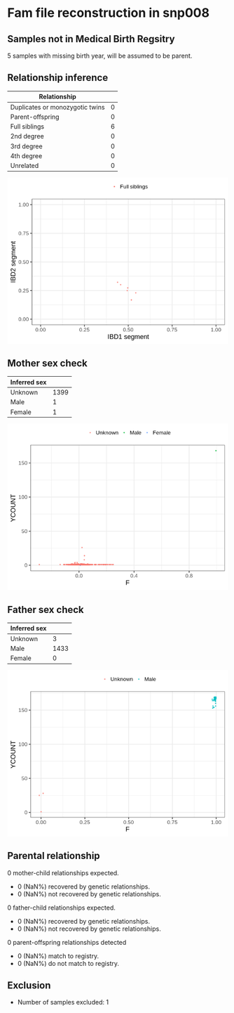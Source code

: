 # Fam file reconstruction in snp008
## Samples not in Medical Birth Regsitry
5 samples with missing birth year, will be assumed to be parent.
## Relationship inference
| Relationship |   |
| ------------ | - |
| Duplicates or monozygotic twins| 0 |
| Parent-offspring| 0 |
| Full siblings| 6 |
| 2nd degree| 0 |
| 3rd degree| 0 |
| 4th degree| 0 |
| Unrelated| 0 |

![](fam_reconstruction/ibd_plot.png)
## Mother sex check
| Inferred sex |   |
| ------------ | - |
| Unknown | 1399 |
| Male | 1 |
| Female | 1 |

![](fam_reconstruction/mother_sex_plot.png)
## Father sex check
| Inferred sex |   |
| ------------ | - |
| Unknown | 3 |
| Male | 1433 |
| Female | 0 |

![](fam_reconstruction/father_sex_plot.png)
## Parental relationship
0 mother-child relationships expected.
- 0 (NaN%) recovered by genetic relationships.
- 0 (NaN%) not recovered by genetic relationships.


0 father-child relationships expected.
- 0 (NaN%) recovered by genetic relationships.
- 0 (NaN%) not recovered by genetic relationships.


0 parent-offspring relationships detected
- 0 (NaN%) match to registry.
- 0 (NaN%) do not match to registry.


## Exclusion
- Number of samples excluded: 1
